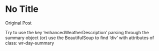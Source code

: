 # No Title

[Original Post](https://discourse.onlinedegree.iitm.ac.in/t/165959/266)

<p>Try to use the key ‘enhancedWeatherDescription’ parsing through the summary object (or) use the BeautifulSoup to find ‘div’ with attributes of<br>
class: wr-day-summary</p>